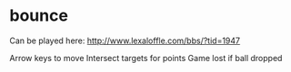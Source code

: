 # bounce

Can be played here:
http://www.lexaloffle.com/bbs/?tid=1947

Arrow keys to move
Intersect targets for points
Game lost if ball dropped 
